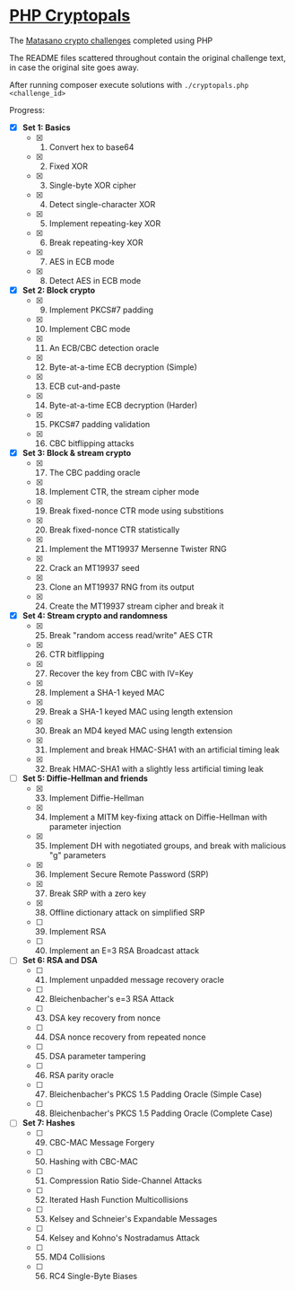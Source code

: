 # [PHP Cryptopals](https://github.com/lt/php-cryptopals)

The [Matasano crypto challenges](http://cryptopals.com/) completed using PHP

The README files scattered throughout contain the original challenge text, in case the original site goes away.

After running composer execute solutions with `./cryptopals.php <challenge_id>`

Progress:

- [x] **Set 1: Basics**
  - [x] 1. Convert hex to base64
  - [x] 2. Fixed XOR
  - [x] 3. Single-byte XOR cipher
  - [x] 4. Detect single-character XOR
  - [x] 5. Implement repeating-key XOR
  - [x] 6. Break repeating-key XOR
  - [x] 7. AES in ECB mode
  - [x] 8. Detect AES in ECB mode
- [x] **Set 2: Block crypto**
  - [x] 9. Implement PKCS#7 padding
  - [x] 10. Implement CBC mode
  - [x] 11. An ECB/CBC detection oracle
  - [x] 12. Byte-at-a-time ECB decryption (Simple)
  - [x] 13. ECB cut-and-paste
  - [x] 14. Byte-at-a-time ECB decryption (Harder)
  - [x] 15. PKCS#7 padding validation
  - [x] 16. CBC bitflipping attacks
- [x] **Set 3: Block & stream crypto**
  - [x] 17. The CBC padding oracle
  - [x] 18. Implement CTR, the stream cipher mode
  - [x] 19. Break fixed-nonce CTR mode using substitions
  - [x] 20. Break fixed-nonce CTR statistically
  - [x] 21. Implement the MT19937 Mersenne Twister RNG
  - [x] 22. Crack an MT19937 seed
  - [x] 23. Clone an MT19937 RNG from its output
  - [x] 24. Create the MT19937 stream cipher and break it
- [x] **Set 4: Stream crypto and randomness**
  - [x] 25. Break "random access read/write" AES CTR
  - [x] 26. CTR bitflipping
  - [x] 27. Recover the key from CBC with IV=Key
  - [x] 28. Implement a SHA-1 keyed MAC
  - [x] 29. Break a SHA-1 keyed MAC using length extension
  - [x] 30. Break an MD4 keyed MAC using length extension
  - [x] 31. Implement and break HMAC-SHA1 with an artificial timing leak
  - [x] 32. Break HMAC-SHA1 with a slightly less artificial timing leak
- [ ] **Set 5: Diffie-Hellman and friends**
  - [x] 33. Implement Diffie-Hellman
  - [x] 34. Implement a MITM key-fixing attack on Diffie-Hellman with parameter injection
  - [x] 35. Implement DH with negotiated groups, and break with malicious "g" parameters
  - [x] 36. Implement Secure Remote Password (SRP)
  - [x] 37. Break SRP with a zero key
  - [x] 38. Offline dictionary attack on simplified SRP
  - [ ] 39. Implement RSA
  - [ ] 40. Implement an E=3 RSA Broadcast attack
- [ ] **Set 6: RSA and DSA**
  - [ ] 41. Implement unpadded message recovery oracle
  - [ ] 42. Bleichenbacher's e=3 RSA Attack
  - [ ] 43. DSA key recovery from nonce
  - [ ] 44. DSA nonce recovery from repeated nonce
  - [ ] 45. DSA parameter tampering
  - [ ] 46. RSA parity oracle
  - [ ] 47. Bleichenbacher's PKCS 1.5 Padding Oracle (Simple Case)
  - [ ] 48. Bleichenbacher's PKCS 1.5 Padding Oracle (Complete Case)
- [ ] **Set 7: Hashes**
  - [ ] 49. CBC-MAC Message Forgery
  - [ ] 50. Hashing with CBC-MAC
  - [ ] 51. Compression Ratio Side-Channel Attacks
  - [ ] 52. Iterated Hash Function Multicollisions
  - [ ] 53. Kelsey and Schneier's Expandable Messages
  - [ ] 54. Kelsey and Kohno's Nostradamus Attack
  - [ ] 55. MD4 Collisions
  - [ ] 56. RC4 Single-Byte Biases
